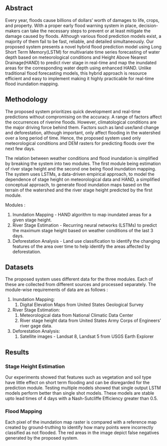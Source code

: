 ## Abstract
Every year, floods cause billions of dollars’ worth of damages to life, crops, and property. With 
a proper early flood warning system in place, decision-makers can take the necessary steps to 
prevent or at least mitigate the damage caused by floods. Although various flood prediction 
models exist, a majority of them fail to be fast, reliable, and detailed simultaneously. Our 
proposed system presents a novel hybrid flood prediction model using Long Short Term Memory(LSTM) 
for multivariate time series forecasting of water depth based on meteorological conditions and 
Height Above Nearest Drainage(HAND) to predict river stage in real-time and map the inundated 
areas for the corresponding water depth using enhanced HAND. Unlike traditional flood forecasting 
models, this hybrid approach is resource efficient and easy to implement making it highly 
practicable for real-time flood inundation mapping.

## Methodology
The proposed system prioritizes quick development and real-time predictions without compromising 
on the accuracy. A range of factors affect the occurrences of riverine floods. However, 
climatological conditions are the major driving force behind them. Factors such as land use/land 
change and deforestation, although important, only affect flooding in the watershed over a long 
period of time. Hence, the proposed system used only meteorological conditions and DEM rasters for 
predicting floods over the next few days.

The relation between weather conditions and flood inundation is simplified by breaking the system 
into two modules. The first module being estimation of river stage height and the second one being 
flood inundation mapping. The system uses LSTMs, a data-driven empirical approach, to model the 
dependence of stage height on meteorological data and HAND, a simplified conceptual approach, to 
generate flood inundation maps based on the terrain of the watershed and the river stage height 
predicted by the first module.

Modules :
1. Inundation Mapping - HAND algorithm to map inundated areas for a given stage height.
2. River Stage Estimation - Recurring neural networks (LSTMs) to predict the maximum stage height based on weather conditions of the last 3 days. 
3. Deforestation Analysis - Land use classification to identify the changing features of the area over time to help identify the areas affected by deforestation.


## Datasets
The proposed system uses different data for the three modules. Each of these are collected from different sources and processed separately. The module-wise requirements of data are as follows :
1. Inundation Mapping:
    1. Digital Elevation Maps from United States Geological Survey
2. River Stage Estimation:
    1. Meteorological data from National Climatic Data Center
    2. River stage height data from United States Army Corps of Engineers’ river gage data.
3. Deforestation Analysis:
    1. Satellite images - Landsat 8, Landsat 5 from USGS Earth Explorer

## Results
### Stage Height Estimation
Our experiments showed that features such as vegetation and soil type have little effect on short 
term flooding and can be disregarded for the prediction module. Testing multiple models showed that 
single output LSTM models perform better than single shot models. These models are stable upto lead 
times of 4 days with a Nash-Sutcliffe Efficiency greater than 0.5.

### Flood Mapping
Each pixel of the inundation map raster is compared with a reference map created by ground-truthing 
to identify how many points were incorrectly classified as not flooded. The red areas in the image 
depict false negatives generated by the proposed system.
